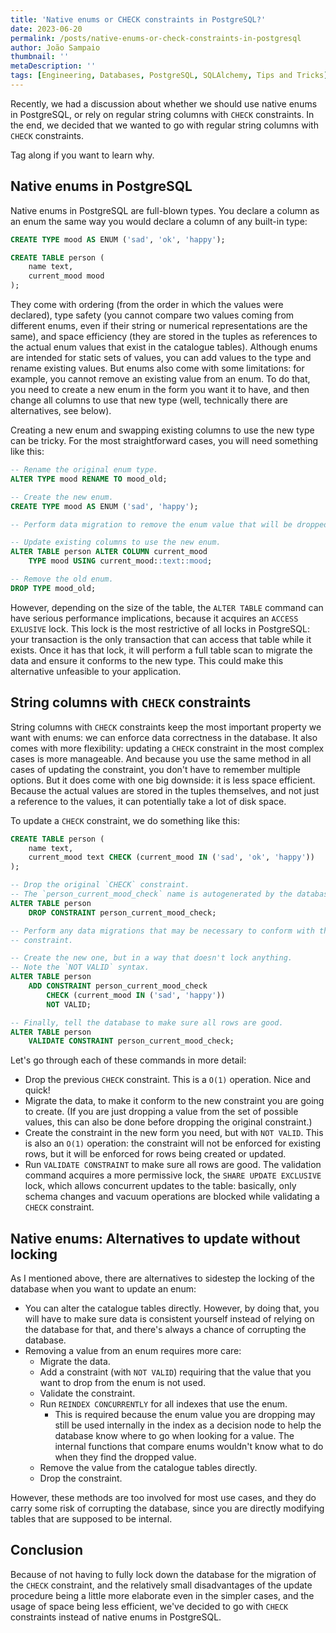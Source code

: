 ```yaml
---
title: 'Native enums or CHECK constraints in PostgreSQL?'
date: 2023-06-20
permalink: /posts/native-enums-or-check-constraints-in-postgresql
author: João Sampaio
thumbnail: ''
metaDescription: ''
tags: [Engineering, Databases, PostgreSQL, SQLAlchemy, Tips and Tricks]
---
```


Recently, we had a discussion about whether we should use native enums in PostgreSQL, or rely on regular string columns with `CHECK` constraints. In the end, we decided that we wanted to go with regular string columns with `CHECK` constraints.

Tag along if you want to learn why.

## Native enums in PostgreSQL

Native enums in PostgreSQL are full-blown types. You declare a column as an enum the same way you would declare a column of any built-in type:

```sql
CREATE TYPE mood AS ENUM ('sad', 'ok', 'happy');

CREATE TABLE person (
    name text,
    current_mood mood
);
```

They come with ordering (from the order in which the values were declared), type safety (you cannot compare two values coming from different enums, even if their string or numerical representations are the same), and space efficiency (they are stored in the tuples as references to the actual enum values that exist in the catalogue tables). Although enums are intended for static sets of values, you can add values to the type and rename existing values. But enums also come with some limitations: for example, you cannot remove an existing value from an enum. To do that, you need to create a new enum in the form you want it to have, and then change all columns to use that new type (well, technically there are alternatives, see below).

Creating a new enum and swapping existing columns to use the new type can be tricky. For the most straightforward cases, you will need something like this:

```sql
-- Rename the original enum type.
ALTER TYPE mood RENAME TO mood_old;

-- Create the new enum.
CREATE TYPE mood AS ENUM ('sad', 'happy');

-- Perform data migration to remove the enum value that will be dropped.

-- Update existing columns to use the new enum.
ALTER TABLE person ALTER COLUMN current_mood
    TYPE mood USING current_mood::text::mood;

-- Remove the old enum.
DROP TYPE mood_old;
```

However, depending on the size of the table, the `ALTER TABLE` command can have serious performance implications, because it acquires an `ACCESS EXLUSIVE` lock. This lock is the most restrictive of all locks in PostgreSQL: your transaction is the only transaction that can access that table while it exists. Once it has that lock, it will perform a full table scan to migrate the data and ensure it conforms to the new type. This could make this alternative unfeasible to your application.

## String columns with `CHECK` constraints

String columns with `CHECK` constraints keep the most important property we want with enums: we can enforce data correctness in the database. It also comes with more flexibility: updating a `CHECK` constraint in the most complex cases is more manageable. And because you use the same method in all cases of updating the constraint, you don't have to remember multiple options. But it does come with one big downside: it is less space efficient. Because the actual values are stored in the tuples themselves, and not just a reference to the values, it can potentially take a lot of disk space.

To update a `CHECK` constraint, we do something like this:

```sql
CREATE TABLE person (
    name text,
    current_mood text CHECK (current_mood IN ('sad', 'ok', 'happy'))
);

-- Drop the original `CHECK` constraint.
-- The `person_current_mood_check` name is autogenerated by the database.
ALTER TABLE person
    DROP CONSTRAINT person_current_mood_check;

-- Perform any data migrations that may be necessary to conform with the new
-- constraint.

-- Create the new one, but in a way that doesn't lock anything.
-- Note the `NOT VALID` syntax.
ALTER TABLE person
    ADD CONSTRAINT person_current_mood_check
        CHECK (current_mood IN ('sad', 'happy'))
        NOT VALID;

-- Finally, tell the database to make sure all rows are good.
ALTER TABLE person
    VALIDATE CONSTRAINT person_current_mood_check;
```

Let's go through each of these commands in more detail:

- Drop the previous `CHECK` constraint. This is a `O(1)` operation. Nice and quick!
- Migrate the data, to make it conform to the new constraint you are going to create. (If you are just dropping a value from the set of possible values, this can also be done before dropping the original constraint.)
- Create the constraint in the new form you need, but with `NOT VALID`. This is also an `O(1)` operation: the constraint will not be enforced for existing rows, but it will be enforced for rows being created or updated.
- Run `VALIDATE CONSTRAINT` to make sure all rows are good. The validation command acquires a more permissive lock, the `SHARE UPDATE EXCLUSIVE` lock, which allows concurrent updates to the table: basically, only schema changes and vacuum operations are blocked while validating a `CHECK` constraint.

## Native enums: Alternatives to update without locking

As I mentioned above, there are alternatives to sidestep the locking of the database when you want to update an enum:

- You can alter the catalogue tables directly. However, by doing that, you will have to make sure data is consistent yourself instead of relying on the database for that, and there's always a chance of corrupting the database.
- Removing a value from an enum requires more care:
  - Migrate the data.
  - Add a constraint (with `NOT VALID`) requiring that the value that you want to drop from the enum is not used.
  - Validate the constraint.
  - Run `REINDEX CONCURRENTLY` for all indexes that use the enum.
    - This is required because the enum value you are dropping may still be used internally in the index as a decision node to help the database know where to go when looking for a value. The internal functions that compare enums wouldn't know what to do when they find the dropped value.
  - Remove the value from the catalogue tables directly.
  - Drop the constraint.

However, these methods are too involved for most use cases, and they do carry some risk of corrupting the database, since you are directly modifying tables that are supposed to be internal.

## Conclusion

Because of not having to fully lock down the database for the migration of the `CHECK` constraint, and the relatively small disadvantages of the update procedure being a little more elaborate even in the simpler cases, and the usage of space being less efficient, we've decided to go with `CHECK` constraints instead of native enums in PostgreSQL.
